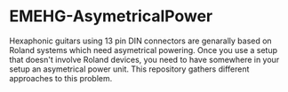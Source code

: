 # EMEHG-AsymetricalPower

Hexaphonic guitars using 13 pin DIN connectors are genarally based on Roland systems which need asymetrical powering. Once you use a setup that doesn't involve Roland devices, you need to have somewhere in your setup an asymetrical power unit.
This repository gathers different approaches to this problem.
